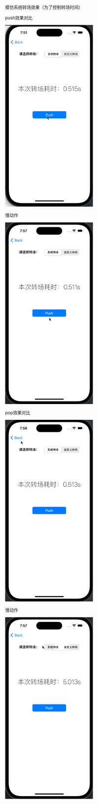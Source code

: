 模仿系统转场效果（为了控制转场时间）

push效果对比

<img src="gif/push转场对比.gif" alt="push转场对比" style="zoom:67%;" />

慢动作

<img src="gif/push转场对比_slow.gif" alt="push转场对比_slow" style="zoom:67%;" />

pop效果对比

<img src="gif/pop转场对比.gif" alt="pop转场对比" style="zoom:67%;" />

慢动作

<img src="gif/pop转场对比_slow.gif" alt="pop转场对比_slow" style="zoom:67%;" />